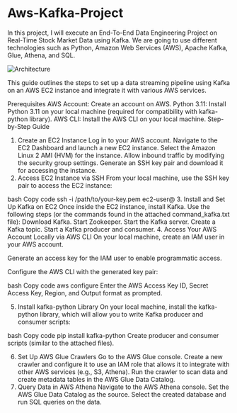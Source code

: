 # Aws-Kafka-Project
In this project, I will execute an End-To-End Data Engineering Project on Real-Time Stock Market Data using Kafka.  We are going to use different technologies such as Python, Amazon Web Services (AWS), Apache Kafka, Glue, Athena, and SQL.

![Architecture](https://github.com/user-attachments/assets/79b7c7b1-4994-48be-8cb0-1a15d51f6a2a)

This guide outlines the steps to set up a data streaming pipeline using Kafka on an AWS EC2 instance and integrate it with various AWS services.

Prerequisites
AWS Account: Create an account on AWS.
Python 3.11: Install Python 3.11 on your local machine (required for compatibility with kafka-python library).
AWS CLI: Install the AWS CLI on your local machine.
Step-by-Step Guide
1. Create an EC2 Instance
Log in to your AWS account.
Navigate to the EC2 Dashboard and launch a new EC2 instance.
Select the Amazon Linux 2 AMI (HVM) for the instance.
Allow inbound traffic by modifying the security group settings.
Generate an SSH key pair and download it for accessing the instance.
2. Access EC2 Instance via SSH
From your local machine, use the SSH key pair to access the EC2 instance:

bash
Copy code
ssh -i /path/to/your-key.pem ec2-user@<EC2-Instance-Public-IP>
3. Install and Set Up Kafka on EC2
Once inside the EC2 instance, install Kafka. Use the following steps (or the commands found in the attached command_kafka.txt file):
Download Kafka.
Start Zookeeper.
Start the Kafka server.
Create a Kafka topic.
Start a Kafka producer and consumer.
4. Access Your AWS Account Locally via AWS CLI
On your local machine, create an IAM user in your AWS account.

Generate an access key for the IAM user to enable programmatic access.

Configure the AWS CLI with the generated key pair:

bash
Copy code
aws configure
Enter the AWS Access Key ID, Secret Access Key, Region, and Output format as prompted.

5. Install kafka-python Library
On your local machine, install the kafka-python library, which will allow you to write Kafka producer and consumer scripts:

bash
Copy code
pip install kafka-python
Create producer and consumer scripts (similar to the attached files).

6. Set Up AWS Glue Crawlers
Go to the AWS Glue console.
Create a new crawler and configure it to use an IAM role that allows it to integrate with other AWS services (e.g., S3, Athena).
Run the crawler to scan data and create metadata tables in the AWS Glue Data Catalog.
7. Query Data in AWS Athena
Navigate to the AWS Athena console.
Set the AWS Glue Data Catalog as the source.
Select the created database and run SQL queries on the data.
